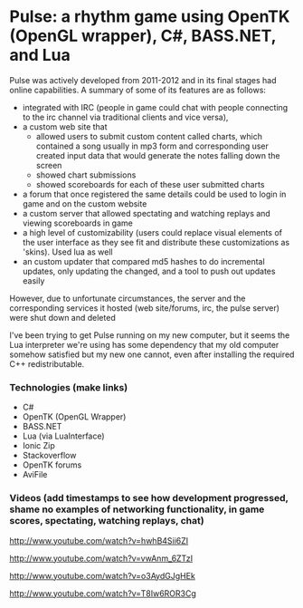 Pulse: a rhythm game using OpenTK (OpenGL wrapper), C#, BASS.NET, and Lua
====
Pulse was actively developed from 2011-2012 and in its final stages had online capabilities. A summary of some of its features are as follows:

-  integrated with IRC (people in game could chat with people connecting to the irc channel via traditional clients and vice versa), 
-  a custom web site that 
    -  allowed users to submit custom content called charts, which contained a song usually in mp3 form and corresponding user created input data that would generate the notes falling down the screen
    -  showed chart submissions
    -  showed scoreboards for each of these user submitted charts
-  a forum that once registered the same details could be used to login in game and on the custom website
-  a custom server that allowed spectating and watching replays and viewing scoreboards in game
-  a high level of customizability (users could replace visual elements of the user interface as they see fit and distribute these customizations as 'skins). Used lua as well
-  an custom updater that compared md5 hashes to do incremental updates, only updating the changed, and a tool to push out updates easily

However, due to unfortunate circumstances, the server and the corresponding services it hosted (web site/forums, irc, the pulse server) were shut down and deleted
 
I've been trying to get Pulse running on my new computer, but it seems the Lua interpreter we're using has some dependency that my old computer somehow satisfied but my new one cannot, even after installing the required C++ redistributable.

### Technologies (make links)
-  C#
-  OpenTK (OpenGL Wrapper)
-  BASS.NET
-  Lua (via LuaInterface)
-  Ionic Zip
-  Stackoverflow
-  OpenTK forums
-  AviFile

### Videos (add timestamps to see how development progressed, shame no examples of networking functionality, in game scores, spectating, watching replays, chat)


http://www.youtube.com/watch?v=hwhB4Sii6ZI

http://www.youtube.com/watch?v=vwAnm_6ZTzI

http://www.youtube.com/watch?v=o3AydGJgHEk

http://www.youtube.com/watch?v=T8Iw6ROR3Cg


